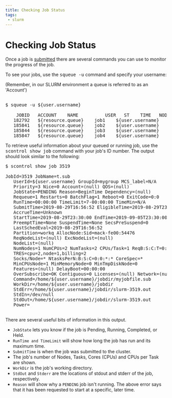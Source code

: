 ```yaml
---
title: Checking Job Status
tags:
 - slurm
---
```


# Checking Job Status

Once a job is [submitted](../submit) there are several commands you can use to monitor the progress of the job.

To see your jobs, use the <kbd>squeue -u</kbd> command and specify your username:</p>
(Remember, in our SLURM environment a queue is referred to as an 'Account')
<pre>                                                                                                                                              
$ squeue -u ${user.username}                                                                                                                     
                                                                                                                                                   
    JOBID   ACCOUNT    NAME          USER   ST    TIME   NODES  NODELIST(REASON)
   182792   ${resource.queue}    job1    ${user.username}    R   20:19       1  ${resource.hostname}-a000
   185841   ${resource.queue}    job2    ${user.username}    R   20:19       1  ${resource.hostname}-a001
   185844   ${resource.queue}    job3    ${user.username}    R   20:18       1  ${resource.hostname}-a002
   185847   ${resource.queue}    job4    ${user.username}    R   20:18       1  ${resource.hostname}-a003
</pre>                                                                                                                                             

To retrieve useful information about your queued or running job, use the <kbd>scontrol show job</kbd> command with your job's ID number. The output should look similar to the following:

<pre>
$ scontrol show job 3519

JobId=3519 JobName=t.sub
   UserId=${user.username} GroupId=mygroup MCS_label=N/A
   Priority=3 Nice=0 Account=(null) QOS=(null)
   JobState=PENDING Reason=BeginTime Dependency=(null)
   Requeue=1 Restarts=0 BatchFlag=1 Reboot=0 ExitCode=0:0
   RunTime=00:00:00 TimeLimit=7-00:00:00 TimeMin=N/A
   SubmitTime=2019-08-29T16:56:52 EligibleTime=2019-08-29T23:30:00
   AccrueTime=Unknown
   StartTime=2019-08-29T23:30:00 EndTime=2019-09-05T23:30:00 Deadline=N/A
   PreemptTime=None SuspendTime=None SecsPreSuspend=0
   LastSchedEval=2019-08-29T16:56:52
   Partition=workq AllocNode:Sid=mack-fe00:54476
   ReqNodeList=(null) ExcNodeList=(null)
   NodeList=(null)
   NumNodes=1 NumCPUs=2 NumTasks=2 CPUs/Task=1 ReqB:S:C:T=0:0:*:*
   TRES=cpu=2,node=1,billing=2
   Socks/Node=* NtasksPerN:B:S:C=0:0:*:* CoreSpec=*
   MinCPUsNode=1 MinMemoryNode=0 MinTmpDiskNode=0
   Features=(null) DelayBoot=00:00:00
   OverSubscribe=OK Contiguous=0 Licenses=(null) Network=(null)
   Command=/home/${user.username}/jobdir/myjobfile.sub
   WorkDir=/home/${user.username}/jobdir
   StdErr=/home/${user.username}/jobdir/slurm-3519.out
   StdIn=/dev/null
   StdOut=/home/${user.username}/jobdir/slurm-3519.out
   Power=

</pre>

There are several useful bits of information in this output.

* `JobState` lets you know if the job is Pending, Running, Completed, or Held.
* `RunTime and TimeLimit` will show how long the job has run and its maximum time.
* `SubmitTime` is when the job was submitted to the cluster.
*  The job's number of Nodes, Tasks, Cores (CPUs) and CPUs per Task are shown.
* `WorkDir` is the job's working directory.
* `StdOut` and `Stderr` are the locations of stdout and stderr of the job, respectively.
* `Reason` will show why a `PENDING` job isn't running. The above error says that it has been requested to start at a specific, later time. 

